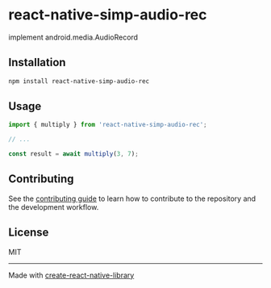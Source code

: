 # react-native-simp-audio-rec

implement android.media.AudioRecord

## Installation

```sh
npm install react-native-simp-audio-rec
```

## Usage

```js
import { multiply } from 'react-native-simp-audio-rec';

// ...

const result = await multiply(3, 7);
```

## Contributing

See the [contributing guide](CONTRIBUTING.md) to learn how to contribute to the repository and the development workflow.

## License

MIT

---

Made with [create-react-native-library](https://github.com/callstack/react-native-builder-bob)
